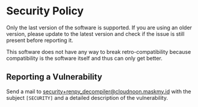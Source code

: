 # Security Policy

Only the last version of the software is supported. 
If you are using an older version, please update to the latest version and check if the issue is still present before reporting it.

This software does not have any way to break retro-compatibility because compatibility is the software itself and thus can only get better.

## Reporting a Vulnerability

Send a mail to security+renpy_decompiler@cloudnoon.maskmy.id with the subject `[SECURITY]` and a detailed description of the vulnerability.
